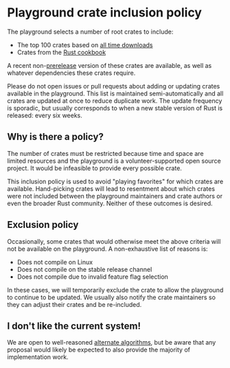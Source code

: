 # Playground crate inclusion policy

The playground selects a number of root crates to include:

- The top 100 crates based on [all time downloads][]
- Crates from the [Rust cookbook][]

A recent non-[prerelease][] version of these crates are available, as
well as whatever dependencies these crates require.

Please do not open issues or pull requests about adding or updating
crates available in the playground. This list is maintained
semi-automatically and all crates are updated at once to reduce
duplicate work. The update frequency is sporadic, but usually
corresponds to when a new stable version of Rust is released: every
six weeks.

## Why is there a policy?

The number of crates must be restricted because time and space are
limited resources and the playground is a volunteer-supported open source
project. It would be infeasible to provide every possible crate.

This inclusion policy is used to avoid "playing favorites" for which
crates are available. Hand-picking crates will lead to resentment
about which crates were not included between the playground
maintainers and crate authors or even the broader Rust community.
Neither of these outcomes is desired.

## Exclusion policy

Occasionally, some crates that would otherwise meet the above criteria
will not be available on the playground. A non-exhaustive list of
reasons is:

- Does not compile on Linux
- Does not compile on the stable release channel
- Does not compile due to invalid feature flag selection

In these cases, we will temporarily exclude the crate to allow the
playground to continue to be updated. We usually also notify the crate
maintainers so they can adjust their crates and be re-included.

## I don't like the current system!

We are open to well-reasoned [alternate algorithms][], but be aware
that any proposal would likely be expected to also provide the
majority of implementation work.

[prerelease]: https://semver.org/#spec-item-9
[all time downloads]: https://crates.io/crates?sort=downloads
[Rust cookbook]: https://rust-lang-nursery.github.io/rust-cookbook/
[alternate algorithms]: https://github.com/rust-lang/rust-playground/issues/101
